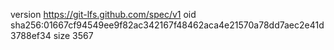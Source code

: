 version https://git-lfs.github.com/spec/v1
oid sha256:01667cf94549ee9f82ac342167f48462aca4e21570a78dd7aec2e41d3788ef34
size 3567
